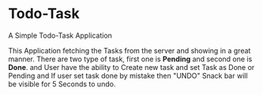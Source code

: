 # Todo-Task
A Simple Todo-Task Application

This Application fetching the Tasks from the server and showing in a great manner. There are two type of task, first one is 
**Pending** and second one is **Done**.
and User have the ability to Create new task and set Task as Done or Pending and If user set task done by mistake then "UNDO"
Snack bar will be visible for 5 Seconds to undo.
